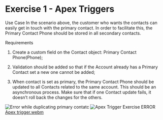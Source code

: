 # Exercise 1 - Apex Triggers
Use Case
In the scenario above, the customer who wants the contacts can easily get in touch with the primary contact. In order to facilitate this, the Primary Contact Phone should be stored in all secondary contacts.

Requirements
1.  Create a custom field on the Contact object: Primary Contact Phone(Phone);

2.  Validation should be added so that if the Account already has a Primary Contact set a new one cannot be added;

3.  When contact is set as primary, the Primary Contact Phone should be updated to all Contacts related to the same account. This should be an asynchronous process. Make sure that if one Contact update fails, it doesn’t roll back the changes for the others.


![Error while duplicating primary contatc ](https://github.com/felipeportugalll/OSF-Exercises/assets/108902942/206f72a3-2d3d-4eb0-a775-8a42ab6e473a)
![Apex Trigger Exercise ERROR ](https://github.com/felipeportugalll/OSF-Exercises/assets/108902942/38824747-247b-4acb-894b-2c37d8a1df86)
[Apex trigger.webm](https://github.com/felipeportugalll/OSF-Exercises/assets/108902942/6a026cd9-a96b-4136-b58c-6b203a4d088d)

